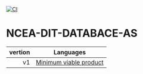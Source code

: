 [![CI](https://github.com/Notliam99/NCEA-DIT-DATABACE-AS/actions/workflows/ci.yml/badge.svg?branch=main)](https://github.com/Notliam99/NCEA-DIT-DATABACE-AS/actions/workflows/ci.yml)
# NCEA-DIT-DATABACE-AS
| vertion | Languages |
|-----:|-----------|
|     v1|[Minimum viable product](https://github.com/Notliam99/NCEA-DIT-DATABACE-AS/releases/tag/v1.0)|
